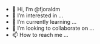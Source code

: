 - 👋 Hi, I’m @fjoraldm
- 👀 I’m interested in ...
- 🌱 I’m currently learning ...
- 💞️ I’m looking to collaborate on ...
- 📫 How to reach me ...

<!---
fjoraldm/fjoraldm is a ✨ special ✨ repository because its `README.md` (this file) appears on your GitHub profile.
You can click the Preview link to take a look at your changes.
--->
